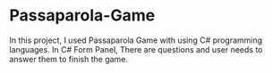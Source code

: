 # Passaparola-Game

In this project, I used Passaparola Game with using C# programming languages. In C# Form Panel, There are questions and user needs to answer them to finish the game. 
